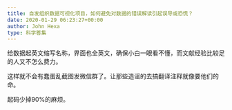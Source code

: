 ```yaml
---
title: 自发组织数据可视化项目，如何避免对数据的错误解读引起误导或恐慌？
date: 2020-01-29 06:23:27+00:00
author: John Hexa
type: 科学答集
---
```

给数据起英文缩写名称，界面也全英文，确保小白一眼看不懂，而文献经验比较足的人又不怎么费力。

这样就不会有蠢蛋乱截图发微信群了。让那些造谣的去搞翻译注释就像要他们的命。

起码少掉90%的麻烦。


